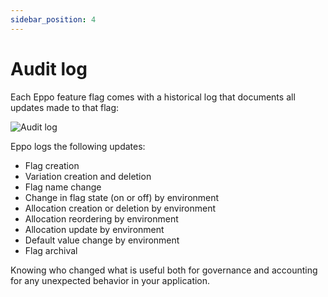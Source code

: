 ```yaml
---
sidebar_position: 4
---
```


# Audit log

Each Eppo feature flag comes with a historical log that documents all updates made to that flag:

![Audit log](/img/feature-flagging/audit-log.png)

Eppo logs the following updates:

- Flag creation
- Variation creation and deletion
- Flag name change
- Change in flag state (on or off) by environment
- Allocation creation or deletion by environment
- Allocation reordering by environment
- Allocation update by environment
- Default value change by environment
- Flag archival

Knowing who changed what is useful both for governance and accounting for any unexpected behavior in your application.
